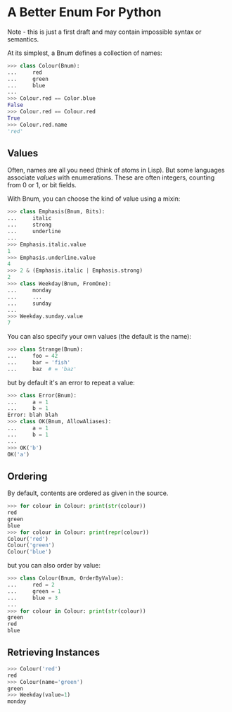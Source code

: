 A Better Enum For Python
========================

Note - this is just a first draft and may contain impossible syntax or
semantics.

At its simplest, a Bnum defines a collection of names:

```python
>>> class Colour(Bnum):
...     red
...     green
...     blue
...
>>> Colour.red == Color.blue
False
>>> Colour.red == Colour.red
True
>>> Colour.red.name
'red'
```

Values
------

Often, names are all you need (think of atoms in Lisp).  But some languages
associate *values* with enumerations.  These are often integers, counting
from 0 or 1, or bit fields.

With Bnum, you can choose the kind of value using a mixin:

```python
>>> class Emphasis(Bnum, Bits):
...     italic
...     strong
...     underline
...
>>> Emphasis.italic.value
1
>>> Emphasis.underline.value
4
>>> 2 & (Emphasis.italic | Emphasis.strong)
2
>>> class Weekday(Bnum, FromOne):
...     monday
...     ...
...     sunday
...
>>> Weekday.sunday.value
7
```

You can also specify your own values (the default is the name):

```python
>>> class Strange(Bnum):
...     foo = 42
...     bar = 'fish'
...     baz  # = 'baz'
```

but by default it's an error to repeat a value:

```python
>>> class Error(Bnum):
...     a = 1
...     b = 1
Error: blah blah
>>> class OK(Bnum, AllowAliases):
...     a = 1
...     b = 1
...
>>> OK('b')
OK('a')
```

Ordering
--------

By default, contents are ordered as given in the source.

```python
>>> for colour in Colour: print(str(colour))
red
green
blue
>>> for colour in Colour: print(repr(colour))
Colour('red')
Colour('green')
Colour('blue')
```

but you can also order by value:

```python
>>> class Colour(Bnum, OrderByValue):
...     red = 2
...     green = 1
...     blue = 3
...
>>> for colour in Colour: print(str(colour))
green
red
blue
```


Retrieving Instances
--------------------

```python
>>> Colour('red')
red
>>> Colour(name='green')
green
>>> Weekday(value=1)
monday
```
